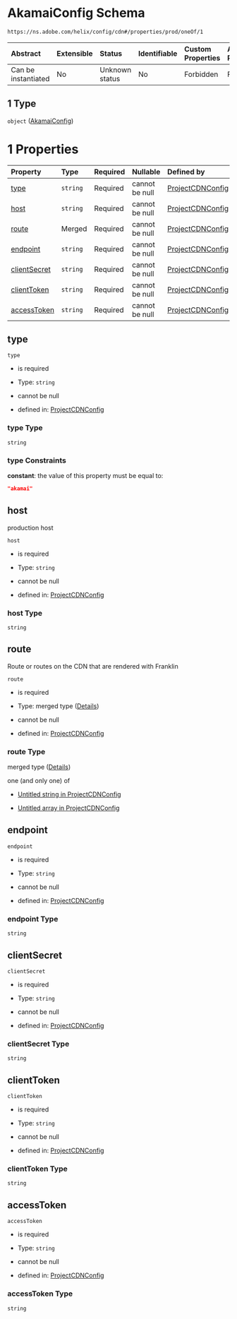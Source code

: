 # AkamaiConfig Schema

```txt
https://ns.adobe.com/helix/config/cdn#/properties/prod/oneOf/1
```



| Abstract            | Extensible | Status         | Identifiable | Custom Properties | Additional Properties | Access Restrictions | Defined In                                                                                |
| :------------------ | :--------- | :------------- | :----------- | :---------------- | :-------------------- | :------------------ | :---------------------------------------------------------------------------------------- |
| Can be instantiated | No         | Unknown status | No           | Forbidden         | Forbidden             | none                | [project-config-cdn.schema.json\*](project-config-cdn.schema.json "open original schema") |

## 1 Type

`object` ([AkamaiConfig](project-config-cdn-properties-prod-oneof-akamaiconfig.md))

# 1 Properties

| Property                      | Type     | Required | Nullable       | Defined by                                                                                                                                                                                    |
| :---------------------------- | :------- | :------- | :------------- | :-------------------------------------------------------------------------------------------------------------------------------------------------------------------------------------------- |
| [type](#type)                 | `string` | Required | cannot be null | [ProjectCDNConfig](project-config-cdn-properties-prod-oneof-akamaiconfig-properties-type.md "https://ns.adobe.com/helix/config/cdn#/properties/prod/oneOf/1/properties/type")                 |
| [host](#host)                 | `string` | Required | cannot be null | [ProjectCDNConfig](project-config-cdn-properties-prod-oneof-akamaiconfig-properties-host.md "https://ns.adobe.com/helix/config/cdn#/properties/prod/oneOf/1/properties/host")                 |
| [route](#route)               | Merged   | Required | cannot be null | [ProjectCDNConfig](project-config-cdn-defs-stringorarray.md "https://ns.adobe.com/helix/config/cdn#/properties/prod/oneOf/1/properties/route")                                                |
| [endpoint](#endpoint)         | `string` | Required | cannot be null | [ProjectCDNConfig](project-config-cdn-properties-prod-oneof-akamaiconfig-properties-endpoint.md "https://ns.adobe.com/helix/config/cdn#/properties/prod/oneOf/1/properties/endpoint")         |
| [clientSecret](#clientsecret) | `string` | Required | cannot be null | [ProjectCDNConfig](project-config-cdn-properties-prod-oneof-akamaiconfig-properties-clientsecret.md "https://ns.adobe.com/helix/config/cdn#/properties/prod/oneOf/1/properties/clientSecret") |
| [clientToken](#clienttoken)   | `string` | Required | cannot be null | [ProjectCDNConfig](project-config-cdn-properties-prod-oneof-akamaiconfig-properties-clienttoken.md "https://ns.adobe.com/helix/config/cdn#/properties/prod/oneOf/1/properties/clientToken")   |
| [accessToken](#accesstoken)   | `string` | Required | cannot be null | [ProjectCDNConfig](project-config-cdn-properties-prod-oneof-akamaiconfig-properties-accesstoken.md "https://ns.adobe.com/helix/config/cdn#/properties/prod/oneOf/1/properties/accessToken")   |

## type



`type`

*   is required

*   Type: `string`

*   cannot be null

*   defined in: [ProjectCDNConfig](project-config-cdn-properties-prod-oneof-akamaiconfig-properties-type.md "https://ns.adobe.com/helix/config/cdn#/properties/prod/oneOf/1/properties/type")

### type Type

`string`

### type Constraints

**constant**: the value of this property must be equal to:

```json
"akamai"
```

## host

production host

`host`

*   is required

*   Type: `string`

*   cannot be null

*   defined in: [ProjectCDNConfig](project-config-cdn-properties-prod-oneof-akamaiconfig-properties-host.md "https://ns.adobe.com/helix/config/cdn#/properties/prod/oneOf/1/properties/host")

### host Type

`string`

## route

Route or routes on the CDN that are rendered with Franklin

`route`

*   is required

*   Type: merged type ([Details](project-config-cdn-defs-stringorarray.md))

*   cannot be null

*   defined in: [ProjectCDNConfig](project-config-cdn-defs-stringorarray.md "https://ns.adobe.com/helix/config/cdn#/properties/prod/oneOf/1/properties/route")

### route Type

merged type ([Details](project-config-cdn-defs-stringorarray.md))

one (and only one) of

*   [Untitled string in ProjectCDNConfig](project-config-cdn-defs-stringorarray-oneof-0.md "check type definition")

*   [Untitled array in ProjectCDNConfig](project-config-cdn-defs-stringorarray-oneof-1.md "check type definition")

## endpoint



`endpoint`

*   is required

*   Type: `string`

*   cannot be null

*   defined in: [ProjectCDNConfig](project-config-cdn-properties-prod-oneof-akamaiconfig-properties-endpoint.md "https://ns.adobe.com/helix/config/cdn#/properties/prod/oneOf/1/properties/endpoint")

### endpoint Type

`string`

## clientSecret



`clientSecret`

*   is required

*   Type: `string`

*   cannot be null

*   defined in: [ProjectCDNConfig](project-config-cdn-properties-prod-oneof-akamaiconfig-properties-clientsecret.md "https://ns.adobe.com/helix/config/cdn#/properties/prod/oneOf/1/properties/clientSecret")

### clientSecret Type

`string`

## clientToken



`clientToken`

*   is required

*   Type: `string`

*   cannot be null

*   defined in: [ProjectCDNConfig](project-config-cdn-properties-prod-oneof-akamaiconfig-properties-clienttoken.md "https://ns.adobe.com/helix/config/cdn#/properties/prod/oneOf/1/properties/clientToken")

### clientToken Type

`string`

## accessToken



`accessToken`

*   is required

*   Type: `string`

*   cannot be null

*   defined in: [ProjectCDNConfig](project-config-cdn-properties-prod-oneof-akamaiconfig-properties-accesstoken.md "https://ns.adobe.com/helix/config/cdn#/properties/prod/oneOf/1/properties/accessToken")

### accessToken Type

`string`

